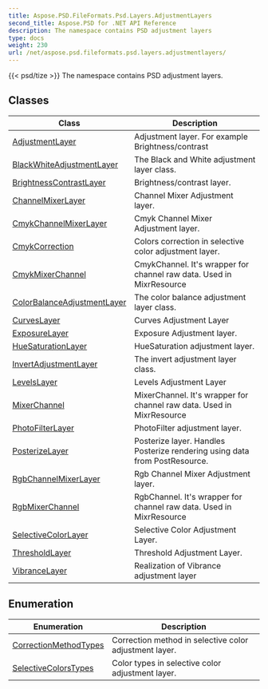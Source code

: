 ```yaml
---
title: Aspose.PSD.FileFormats.Psd.Layers.AdjustmentLayers
second_title: Aspose.PSD for .NET API Reference
description: The namespace contains PSD adjustment layers
type: docs
weight: 230
url: /net/aspose.psd.fileformats.psd.layers.adjustmentlayers/
---
```

{{< psd/tize >}}
The namespace contains PSD adjustment layers.

## Classes

| Class | Description |
| --- | --- |
| [AdjustmentLayer](./adjustmentlayer/) | Adjustment layer. For example Brightness/contrast |
| [BlackWhiteAdjustmentLayer](./blackwhiteadjustmentlayer/) | The Black and White adjustment layer class. |
| [BrightnessContrastLayer](./brightnesscontrastlayer/) | Brightness/contrast layer. |
| [ChannelMixerLayer](./channelmixerlayer/) | Channel Mixer Adjustment layer. |
| [CmykChannelMixerLayer](./cmykchannelmixerlayer/) | Cmyk Channel Mixer Adjustment layer. |
| [CmykCorrection](./cmykcorrection/) | Colors correction in selective color adjustment layer. |
| [CmykMixerChannel](./cmykmixerchannel/) | CmykChannel. It's wrapper for channel raw data. Used in MixrResource |
| [ColorBalanceAdjustmentLayer](./colorbalanceadjustmentlayer/) | The color balance adjustment layer class. |
| [CurvesLayer](./curveslayer/) | Curves Adjustment Layer |
| [ExposureLayer](./exposurelayer/) | Exposure Adjustment layer. |
| [HueSaturationLayer](./huesaturationlayer/) | HueSaturation adjustment layer. |
| [InvertAdjustmentLayer](./invertadjustmentlayer/) | The invert adjustment layer class. |
| [LevelsLayer](./levelslayer/) | Levels Adjustment Layer |
| [MixerChannel](./mixerchannel/) | MixerChannel. It's wrapper for channel raw data. Used in MixrResource |
| [PhotoFilterLayer](./photofilterlayer/) | PhotoFilter adjustment layer. |
| [PosterizeLayer](./posterizelayer/) | Posterize layer. Handles Posterize rendering using data from PostResource. |
| [RgbChannelMixerLayer](./rgbchannelmixerlayer/) | Rgb Channel Mixer Adjustment layer. |
| [RgbMixerChannel](./rgbmixerchannel/) | RgbChannel. It's wrapper for channel raw data. Used in MixrResource |
| [SelectiveColorLayer](./selectivecolorlayer/) | Selective Color Adjustment Layer. |
| [ThresholdLayer](./thresholdlayer/) | Threshold Adjustment Layer. |
| [VibranceLayer](./vibrancelayer/) | Realization of Vibrance adjustment layer |
## Enumeration

| Enumeration | Description |
| --- | --- |
| [CorrectionMethodTypes](./correctionmethodtypes/) | Correction method in selective color adjustment layer. |
| [SelectiveColorsTypes](./selectivecolorstypes/) | Color types in selective color adjustment layer. |


